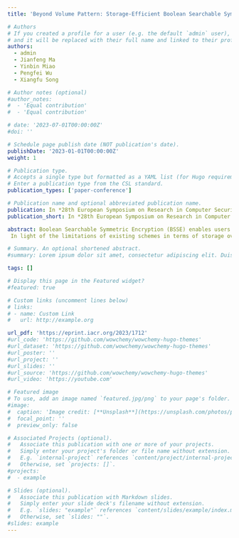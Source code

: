 ```yaml
---
title: 'Beyond Volume Pattern: Storage-Efficient Boolean Searchable Symmetric Encryption with Suppressed Leakage'

# Authors
# If you created a profile for a user (e.g. the default `admin` user), write the username (folder name) here
# and it will be replaced with their full name and linked to their profile.
authors:
  - admin
  - Jianfeng Ma
  - Yinbin Miao
  - Pengfei Wu
  - Xiangfu Song

# Author notes (optional)
#author_notes:
#  - 'Equal contribution'
#  - 'Equal contribution'

# date: '2023-07-01T00:00:00Z'
#doi: ''

# Schedule page publish date (NOT publication's date).
publishDate: '2023-01-01T00:00:00Z'
weight: 1

# Publication type.
# Accepts a single type but formatted as a YAML list (for Hugo requirements).
# Enter a publication type from the CSL standard.
publication_types: ['paper-conference']

# Publication name and optional abbreviated publication name.
publication: In *28th European Symposium on Research in Computer Security*
publication_short: In *28th European Symposium on Research in Computer Security* (ESORICS, **CCF B**)

abstract: Boolean Searchable Symmetric Encryption (BSSE) enables users to perform retrieval operations on the encrypted data while sup- porting complex query capabilities. This paper focuses on addressing the storage overhead and privacy concerns associated with existing BSSE schemes. While Patel et al. (ASIACRYPT’21) and Bag et al. (PETS’23) introduced BSSE schemes that conceal the number of single keyword re- sults, both of them suffer from quadratic storage overhead and neglect the privacy of search and access patterns. Consequently, an open ques- tion arises&#58 Can we design a storage-efficient Boolean query scheme that effectively suppresses leakage, covering not only the volume pattern for singleton keywords, but also search and access patterns?\
 In light of the limitations of existing schemes in terms of storage over- head and privacy protection, this work presents a novel solution called SESAME. It realizes efficient storage and privacy preserving based on Bloom filter and functional encryption. Moreover, we propose an en- hanced version, SESAME+, which offers improved search performance. By rigorous security analysis on the leakage functions of our schemes, we provide a formal security proof. Finally, we implement our schemes and demonstrate that SESAME+ achieves superior search efficiency and reduced storage overhead.

# Summary. An optional shortened abstract.
#summary: Lorem ipsum dolor sit amet, consectetur adipiscing elit. Duis posuere tellus ac convallis placerat. Proin tincidunt magna sed ex sollicitudin condimentum.

tags: []

# Display this page in the Featured widget?
#featured: true

# Custom links (uncomment lines below)
# links:
# - name: Custom Link
#   url: http://example.org

url_pdf: 'https://eprint.iacr.org/2023/1712'
#url_code: 'https://github.com/wowchemy/wowchemy-hugo-themes'
#url_dataset: 'https://github.com/wowchemy/wowchemy-hugo-themes'
#url_poster: ''
#url_project: ''
#url_slides: ''
#url_source: 'https://github.com/wowchemy/wowchemy-hugo-themes'
#url_video: 'https://youtube.com'

# Featured image
# To use, add an image named `featured.jpg/png` to your page's folder.
#image:
#  caption: 'Image credit: [**Unsplash**](https://unsplash.com/photos/pLCdAaMFLTE)'
#  focal_point: ''
#  preview_only: false

# Associated Projects (optional).
#   Associate this publication with one or more of your projects.
#   Simply enter your project's folder or file name without extension.
#   E.g. `internal-project` references `content/project/internal-project/index.md`.
#   Otherwise, set `projects: []`.
#projects:
#  - example

# Slides (optional).
#   Associate this publication with Markdown slides.
#   Simply enter your slide deck's filename without extension.
#   E.g. `slides: "example"` references `content/slides/example/index.md`.
#   Otherwise, set `slides: ""`.
#slides: example
---
```


<!-- {{% callout note %}}
Click the _Cite_ button above to demo the feature to enable visitors to import publication metadata into their reference management software.
{{% /callout %}}

{{% callout note %}}
Create your slides in Markdown - click the _Slides_ button to check out the example.
{{% /callout %}}

Add the publication's **full text** or **supplementary notes** here. You can use rich formatting such as including [code, math, and images](https://wowchemy.com/docs/content/writing-markdown-latex/). -->
